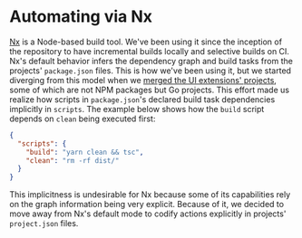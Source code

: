 # Automating via Nx

[Nx](https://nx.dev/) is a Node-based build tool. We've been using it since the inception of the repository to have incremental builds locally and selective builds on CI. Nx's default behavior infers the dependency graph and build tasks from the projects' `package.json` files. This is how we've been using it, but we started diverging from this model when we [merged the UI extensions' projects](https://github.com/Shopify/cli/pull/237), some of which are not NPM packages but Go projects. This effort made us realize how scripts in `package.json`'s declared build task dependencies implicitly in `scripts`. The example below shows how the `build` script depends on `clean` being executed first:

```json
{
  "scripts": {
    "build": "yarn clean && tsc",
    "clean": "rm -rf dist/"
  }
}
```

This implicitness is undesirable for Nx because some of its capabilities rely on the graph information being very explicit. Because of it, we decided to move away from Nx's default mode to codify actions explicitly in projects' `project.json` files.

